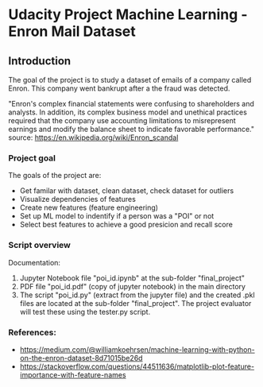 # Udacity Project Machine Learning - Enron Mail Dataset

## Introduction
The goal of the project is to study a dataset of emails of a company called Enron. This company went bankrupt after a the fraud was detected.

"Enron's complex financial statements were confusing to shareholders and analysts. In addition, its complex business model and unethical practices required that the company use accounting limitations to misrepresent earnings and modify the balance sheet to indicate favorable performance." source: https://en.wikipedia.org/wiki/Enron_scandal

### Project goal
The goals of the project are:
- Get familar with dataset, clean dataset, check dataset for outliers
- Visualize dependencies of features
- Create new features (feature engineering)
- Set up ML model to indentify if a person was a "POI" or not
- Select best features to achieve a good presicion and recall score

### Script overview
Documentation: 
1. Jupyter Notebook file "poi_id.ipynb" at the sub-folder "final_project"
2. PDF file "poi_id.pdf" (copy of jupyter notebook) in the main directory
3. The script "poi_id.py" (extract from the jupyter file) and the created .pkl files are located at the sub-folder "final_project". The project evaluator will test these using the tester.py script.


### References:
- https://medium.com/@williamkoehrsen/machine-learning-with-python-on-the-enron-dataset-8d71015be26d
- https://stackoverflow.com/questions/44511636/matplotlib-plot-feature-importance-with-feature-names

